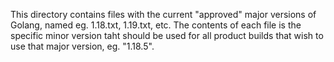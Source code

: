 This directory contains files with the current "approved" major versions
of Golang, named eg. 1.18.txt, 1.19.txt, etc. The contents of each file
is the specific minor version taht should be used for all product builds
that wish to use that major version, eg. "1.18.5".
